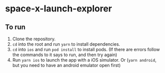 # space-x-launch-explorer

## To run
1. Clone the repository.
2. `cd` into the root and run `yarn` to install dependencies.
3. `cd` into `ios` and run `pod install` to install pods.
(If there are errors follow the commands to it says to run, and then try again)
4. Run `yarn ios` to launch the app with a iOS simulator.
Or (`yarn android`, but you need to have an android emulator open first)
